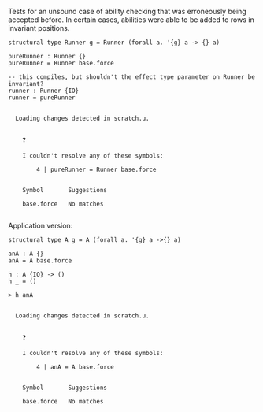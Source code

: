 Tests for an unsound case of ability checking that was erroneously being
accepted before. In certain cases, abilities were able to be added to rows in
invariant positions.

``` unison
structural type Runner g = Runner (forall a. '{g} a -> {} a)

pureRunner : Runner {}
pureRunner = Runner base.force

-- this compiles, but shouldn't the effect type parameter on Runner be invariant?
runner : Runner {IO}
runner = pureRunner
```

``` ucm

  Loading changes detected in scratch.u.

  
    ❓
    
    I couldn't resolve any of these symbols:
    
        4 | pureRunner = Runner base.force
    
    
    Symbol       Suggestions
                 
    base.force   No matches
  

```
Application version:

``` unison
structural type A g = A (forall a. '{g} a ->{} a)

anA : A {}
anA = A base.force

h : A {IO} -> ()
h _ = ()

> h anA
```

``` ucm

  Loading changes detected in scratch.u.

  
    ❓
    
    I couldn't resolve any of these symbols:
    
        4 | anA = A base.force
    
    
    Symbol       Suggestions
                 
    base.force   No matches
  

```
